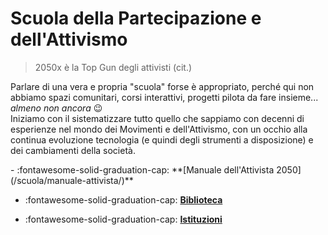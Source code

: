 # Scuola della Partecipazione e dell'Attivismo

> 2050x è la Top Gun degli attivisti (cit.)

Parlare di una vera e propria "scuola" forse è appropriato, perché qui non abbiamo spazi comunitari, corsi interattivi, progetti pilota da fare insieme... _almeno non ancora_ :wink:  
Iniziamo con il sistematizzare tutto quello che sappiamo con decenni di esperienze nel mondo dei Movimenti e dell'Attivismo, con un occhio alla continua evoluzione tecnologia (e quindi degli strumenti a disposizione) e dei cambiamenti della società.

<div class="grid cards" markdown>
- :fontawesome-solid-graduation-cap: **[Manuale dell'Attivista 2050](/scuola/manuale-attivista/)**  

- :fontawesome-solid-graduation-cap: **[Biblioteca](/scuola/biblioteca/)**  

- :fontawesome-solid-graduation-cap: **[Istituzioni](/scuola/istituzioni/)**  

</div>